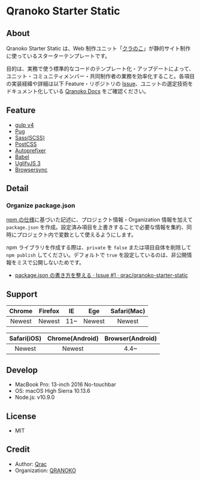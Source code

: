 # Qranoko Starter Static

## About

Qranoko Starter Static は、Web 制作ユニット「[クラのこ](https://qranoko.jp/)」が静的サイト制作に使っているスターターテンプレートです。

目的は、実務で使う標準的なコードのテンプレート化・アップデートによって、ユニット・コミュニティメンバー・共同制作者の業務を効率化すること。各項目の実装経緯や詳細は以下 Feature・リポジトリの [Issue](https://github.com/qrac/qranoko-starter-static/issues)、ユニットの選定技術をドキュメント化している [Qranoko Docs](https://docs.qranoko.jp/) をご確認ください。

## Feature

- [gulp v4](https://gulpjs.com/)
- [Pug](https://pugjs.org/)
- [Sass(SCSS)](https://sass-lang.com/)
- [PostCSS](https://postcss.org/)
- [Autoprefixer](https://github.com/postcss/autoprefixer)
- [Babel](https://babeljs.io/)
- [UglifyJS 3](https://github.com/mishoo/UglifyJS2)
- [Browsersync](https://browsersync.io/)

## Detail

### Organize package.json

[npm の仕様](https://docs.npmjs.com/files/package.json)に基づいた記述に、プロジェクト情報・Organization 情報を加えて `package.json` を作成。設定済み項目を上書きすることで必要な情報を集約、同時にプロジェクト内で変数として使えるようにします。

npm ライブラリを作成する際は、`private` を `false` または項目自体を削除して `npm publish` してください。デフォルトで `true` を設定しているのは、非公開情報をミスで公開しないためです。

- [package.json の書き方を整える · Issue #1 · qrac/qranoko-starter-static](https://github.com/qrac/qranoko-starter-static/issues/1)

## Support

| Chrome | Firefox | IE  |  Ege   | Safari(Mac) |
| :----: | :-----: | :-: | :----: | :---------: |
| Newest | Newest  | 11~ | Newest |   Newest    |

| Safari(iOS) | Chrome(Android) | Browser(Android) |
| :---------: | :-------------: | :--------------: |
|   Newest    |     Newest      |       4.4~       |

## Develop

- MacBook Pro: 13-inch 2016 No-touchbar
- OS: macOS High Sierra 10.13.6
- Node.js: v10.9.0

## License

- MIT

## Credit

- Author: [Qrac](https://qrac.jp)
- Organization: [QRANOKO](https://qranoko.jp)
